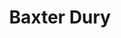 ---
title: "Baxter Dury"
summary: "British indie rock musician, born December 18, 1971 in Wingrave, Buckinghamshire. He's the son of ."
slug: "baxter-dury"
image: "baxter-dury.jpg"
apple_music_artist_url: "https://music.apple.com/gb/artist/baxter-dury/445379974"
wikipedia_url: "none"
---